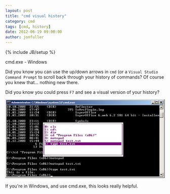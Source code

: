 ```yaml
---
layout: post
title: "cmd visual history"
category: cmd
tags: [cmd, history]
date: 2012-06-19 09:00:00
author: jonfuller
---
```

{% include JB/setup %}

cmd.exe - Windows

Did you know you can use the up/down arrows in `cmd` (or a `Visual Studio Command Prompt` to scroll back through your history of commands?  Of course you knew that... nothing new there.

Did you know you could press `F7` and see a visual version of your history?

![cmd visual history](/assets/cmd.visualhistory.jpeg "CMD Visual History")

If you're in Windows, and use cmd.exe, this looks really helpful.
